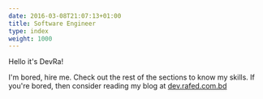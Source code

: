 ```yaml
---
date: 2016-03-08T21:07:13+01:00
title: Software Engineer
type: index
weight: 1000
---
```


Hello it's DevRa!

I'm bored, hire me. Check out the rest of the sections to know my skills. If you're bored, then consider reading my blog at [dev.rafed.com.bd](https://dev.rafed.com.bd)